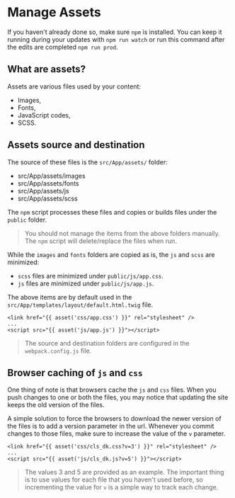 # Manage Assets

If you haven't already done so, make sure `npm` is installed.
You can keep it running during your updates with `npm run watch` or run this command after the edits are completed `npm run prod`.

## What are assets?

Assets are various files used by your content:

- Images,
- Fonts,
- JavaScript codes,
- SCSS.

## Assets source and destination

The source of these files is the `src/App/assets/` folder:

- src/App/assets/images
- src/App/assets/fonts
- src/App/assets/js
- src/App/assets/scss

The `npm` script processes these files and copies or builds files under the `public` folder.

> You should not manage the items from the above folders manually.
> The `npm` script will delete/replace the files when run.

While the `images` and `fonts` folders are copied as is, the `js` and `scss` are minimized:

- `scss` files are minimized under `public/js/app.css`.
- `js` files are minimized under `public/js/app.js`.

The above items are by default used in the `src/App/templates/layout/default.html.twig` file.

```twig
<link href="{{ asset('css/app.css') }}" rel="stylesheet" />
...
<script src="{{ asset('js/app.js') }}"></script>
```

> The source and destination folders are configured in the `webpack.config.js` file.

## Browser caching of `js` and `css`

One thing of note is that browsers cache the `js` and `css` files.
When you push changes to one or both the files, you may notice that updating the site keeps the old version of the files.

A simple solution to force the browsers to download the newer version of the files is to add a version parameter in the url.
Whenever you commit changes to those files, make sure to increase the value of the `v` parameter.

```twig
<link href="{{ asset('css/cls_dk.css?v=3') }}" rel="stylesheet" />
...
<script src="{{ asset('js/cls_dk.js?v=5') }}"></script>
```

> The values 3 and 5 are provided as an example.
> The important thing is to use values for each file that you haven't used before, so incrementing the value for `v` is a simple way to track each change.
